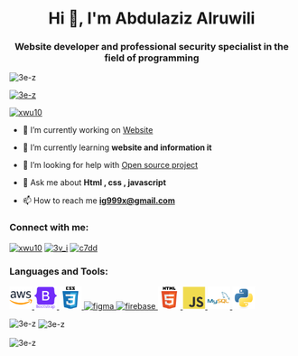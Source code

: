 <h1 align="center">Hi 👋, I'm Abdulaziz Alruwili</h1>
<h3 align="center">Website developer and professional security specialist in the field of programming</h3>

<p align="left"> <img src="https://komarev.com/ghpvc/?username=3e-z&label=Profile%20views&color=0e75b6&style=flat" alt="3e-z" /> </p>

<p align="left"> <a href="https://github.com/ryo-ma/github-profile-trophy"><img src="https://github-profile-trophy.vercel.app/?username=3e-z" alt="3e-z" /></a> </p>

<p align="left"> <a href="https://twitter.com/xwu10" target="blank"><img src="https://img.shields.io/twitter/follow/xwu10?logo=twitter&style=for-the-badge" alt="xwu10" /></a> </p>

- 🔭 I’m currently working on [Website](#)

- 🌱 I’m currently learning **website and information it**

- 🤝 I’m looking for help with [Open source project](#)

- 💬 Ask me about **Html , css , javascript**

- 📫 How to reach me **ig999x@gmail.com**

<h3 align="left">Connect with me:</h3>
<p align="left">
<a href="https://twitter.com/wu10" target="blank"><img align="center" src="https://raw.githubusercontent.com/rahuldkjain/github-profile-readme-generator/master/src/images/icons/Social/twitter.svg" alt="xwu10" height="30" width="40" /></a>
<a href="https://instagram.com/3v_i" target="blank"><img align="center" src="https://raw.githubusercontent.com/rahuldkjain/github-profile-readme-generator/master/src/images/icons/Social/instagram.svg" alt="3v_i" height="30" width="40" /></a>
<a href="https://discord.gg/c7dd" target="blank"><img align="center" src="https://raw.githubusercontent.com/rahuldkjain/github-profile-readme-generator/master/src/images/icons/Social/discord.svg" alt="c7dd" height="30" width="40" /></a>
</p>

<h3 align="left">Languages and Tools:</h3>
<p align="left"> <a href="https://aws.amazon.com" target="_blank" rel="noreferrer"> <img src="https://raw.githubusercontent.com/devicons/devicon/master/icons/amazonwebservices/amazonwebservices-original-wordmark.svg" alt="aws" width="40" height="40"/> </a> <a href="https://getbootstrap.com" target="_blank" rel="noreferrer"> <img src="https://raw.githubusercontent.com/devicons/devicon/master/icons/bootstrap/bootstrap-plain-wordmark.svg" alt="bootstrap" width="40" height="40"/> </a> <a href="https://www.w3schools.com/css/" target="_blank" rel="noreferrer"> <img src="https://raw.githubusercontent.com/devicons/devicon/master/icons/css3/css3-original-wordmark.svg" alt="css3" width="40" height="40"/> </a> <a href="https://www.figma.com/" target="_blank" rel="noreferrer"> <img src="https://www.vectorlogo.zone/logos/figma/figma-icon.svg" alt="figma" width="40" height="40"/> </a> <a href="https://firebase.google.com/" target="_blank" rel="noreferrer"> <img src="https://www.vectorlogo.zone/logos/firebase/firebase-icon.svg" alt="firebase" width="40" height="40"/> </a> <a href="https://www.w3.org/html/" target="_blank" rel="noreferrer"> <img src="https://raw.githubusercontent.com/devicons/devicon/master/icons/html5/html5-original-wordmark.svg" alt="html5" width="40" height="40"/> </a> <a href="https://developer.mozilla.org/en-US/docs/Web/JavaScript" target="_blank" rel="noreferrer"> <img src="https://raw.githubusercontent.com/devicons/devicon/master/icons/javascript/javascript-original.svg" alt="javascript" width="40" height="40"/> </a> <a href="https://www.mysql.com/" target="_blank" rel="noreferrer"> <img src="https://raw.githubusercontent.com/devicons/devicon/master/icons/mysql/mysql-original-wordmark.svg" alt="mysql" width="40" height="40"/> </a> <a href="https://www.python.org" target="_blank" rel="noreferrer"> <img src="https://raw.githubusercontent.com/devicons/devicon/master/icons/python/python-original.svg" alt="python" width="40" height="40"/> </a> </p>

<p><img align="left" src="https://github-readme-stats.vercel.app/api/top-langs?username=3e-z&show_icons=true&locale=en&layout=compact" alt="3e-z" /></p>

<p>&nbsp;<img align="center" src="https://github-readme-stats.vercel.app/api?username=3e-z&show_icons=true&locale=en" alt="3e-z" /></p>

<p><img align="center" src="https://github-readme-streak-stats.herokuapp.com/?user=3e-z&" alt="3e-z" /></p>
